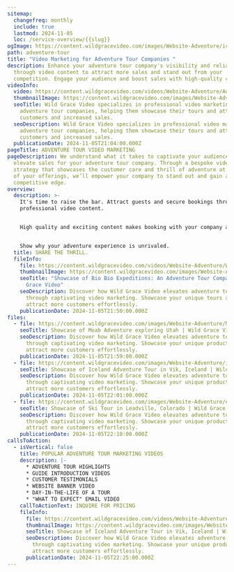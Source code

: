 ```yaml
---
sitemap:
  changefreq: monthly
  include: true
  lastmod: 2024-11-05
  loc: /service-overview/{{slug}}
ogImage: https://content.wildgracevideo.com/images/Website-Adventure/icelandphoto1.jpg
path: adventure-tour
title: "Video Marketing for Adventure Tour Companies "
description: Enhance your adventure tour company's visibility and reliability
  through video content to attract more sales and stand out from your
  competition. Engage your audience and boost sales with high-quality content.
videoInfo:
  video: https://content.wildgracevideo.com/videos/Website-Adventure/AdventureBrandsThumbnailV2/AdventureBrandsThumbnailV2.mpd
  thumbnailImage: https://content.wildgracevideo.com/images/Website-Adventure/icelandphoto1.jpg
  seoTitle: Wild Grace Video specializes in professional video marketing for
    adventure tour companies, helping them showcase their tours and attract more
    customers and increased sales.
  seoDescription: Wild Grace Video specializes in professional video marketing for
    adventure tour companies, helping them showcase their tours and attract more
    customers and increased sales.
  publicationDate: 2024-11-05T21:04:00.000Z
pageTitle: ADVENTURE TOUR VIDEO MARKETING
pageDescription: We understand what it takes to captivate your audience and
  elevate sales for your adventure tour company. Through a bespoke video
  strategy that showcases the customer care and thrill of adventure at the heart
  of your offerings, we’ll empower your company to stand out and gain a distinct
  competitive edge.
overview:
  description: >-
    It's time to raise the bar. Attract guests and secure bookings through
    professional video content.


    High quality and exciting content makes booking with your company a clear choice, revealing a sense of trust, attention to detail, and the dedication you've invested into the overall experience. 


    Show why your adventure experience is unrivaled.
  title: SHARE THE THRILL.
  fileInfo:
    file: https://content.wildgracevideo.com/videos/Website-Adventure/Website_adventure/Website_adventure.mpd
    thumbnailImage: https://content.wildgracevideo.com/images/Website-Adventure/adventure_thumbnail.png
    seoTitle: "Showcase of Bio Bio Expeditions: An Adventure Tour Company | Wild
      Grace Video"
    seoDescription: Discover how Wild Grace Video elevates adventure tour company
      through captivating video marketing. Showcase your unique tours and
      attract more customers effortlessly.
    publicationDate: 2024-11-05T21:50:00.000Z
files:
  - file: https://content.wildgracevideo.com/images/Website-Adventure/Moabimage.jpg
    seoTitle: Showcase of Moab Adventure exploring Utah | Wild Grace Video
    seoDescription: Discover how Wild Grace Video elevates adventure tour companies
      through captivating video marketing. Showcase your unique product and
      attract more customers effortlessly.
    publicationDate: 2024-11-05T21:59:00.000Z
  - file: https://content.wildgracevideo.com/images/Website-Adventure/icelandphoto1.jpg
    seoTitle: Showcase of Iceland Adventure Tour in Vik, Iceland | Wild Grace Video
    seoDescription: Discover how Wild Grace Video elevates adventure tour companies
      through captivating video marketing. Showcase your unique product and
      attract more customers effortlessly.
    publicationDate: 2024-11-05T22:01:00.000Z
  - file: https://content.wildgracevideo.com/images/Website-Adventure/oliviaski.jpg
    seoTitle: Showcase of Ski Tour in Leadville, Colorado | Wild Grace Video
    seoDescription: Discover how Wild Grace Video elevates adventure tour companies
      through captivating video marketing. Showcase your unique product and
      attract more customers effortlessly.
    publicationDate: 2024-11-05T22:10:00.000Z
callsToAction:
  - isVertical: false
    title: POPULAR ADVENTURE TOUR MARKETING VIDEOS
    description: |-
      * ADVENTURE TOUR HIGHLIGHTS
      * GUIDE INTRODUCTION VIDEOS
      * CUSTOMER TESTIMONIALS
      * WEBSITE BANNER VIDEO
      * DAY-IN-THE-LIFE OF A TOUR
      * "WHAT TO EXPECT" EMAIL VIDEO
    callToActionText: INQUIRE FOR PRICING
    fileInfo:
      file: https://content.wildgracevideo.com/videos/Website-Adventure/Iceland_adventure/Iceland_adventure.mpd
      thumbnailImage: https://content.wildgracevideo.com/images/Website-Adventure/icelandphoto1.jpg
      seoTitle: Showcase of Iceland Adventure Tour in Vik, Iceland | Wild Grace Video
      seoDescription: Discover how Wild Grace Video elevates adventure tour companies
        through captivating video marketing. Showcase your unique product and
        attract more customers effortlessly.
      publicationDate: 2024-11-05T22:25:00.000Z
---
```

